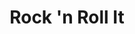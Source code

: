 ---
title: "Rock 'n Roll It"
url: /houston/rock-n-roll-it-barker-cypress-road/
shop: E-Zigaretten
---